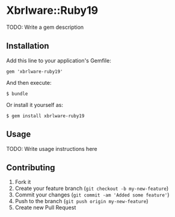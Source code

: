 # Xbrlware::Ruby19

TODO: Write a gem description

## Installation

Add this line to your application's Gemfile:

    gem 'xbrlware-ruby19'

And then execute:

    $ bundle

Or install it yourself as:

    $ gem install xbrlware-ruby19

## Usage

TODO: Write usage instructions here

## Contributing

1. Fork it
2. Create your feature branch (`git checkout -b my-new-feature`)
3. Commit your changes (`git commit -am 'Added some feature'`)
4. Push to the branch (`git push origin my-new-feature`)
5. Create new Pull Request
